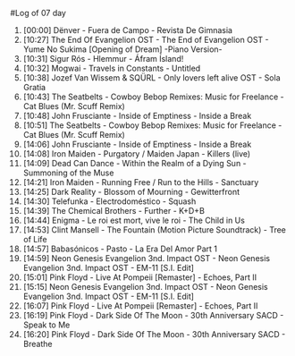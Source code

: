 #Log of 07 day

1. [00:00] Dënver - Fuera de Campo - Revista De Gimnasia
1. [10:27] The End Of Evangelion OST - The End of Evangelion OST - Yume No Sukima [Opening of Dream] -Piano Version-
1. [10:31] Sigur Rós - Hlemmur - Áfram Ísland!
1. [10:32] Mogwai - Travels in Constants - Untitled
1. [10:38] Jozef Van Wissem & SQÜRL - Only lovers left alive OST - Sola Gratia
1. [10:43] The Seatbelts - Cowboy Bebop Remixes: Music for Freelance - Cat Blues (Mr. Scuff Remix)
1. [10:48] John Frusciante - Inside of Emptiness - Inside a Break
1. [10:51] The Seatbelts - Cowboy Bebop Remixes: Music for Freelance - Cat Blues (Mr. Scuff Remix)
1. [14:06] John Frusciante - Inside of Emptiness - Inside a Break
1. [14:08] Iron Maiden - Purgatory / Maiden Japan - Killers (live)
1. [14:09] Dead Can Dance - Within the Realm of a Dying Sun - Summoning of the Muse
1. [14:21] Iron Maiden - Running Free / Run to the Hills - Sanctuary
1. [14:25] Dark Reality - Blossom of Mourning - Gewitterfront
1. [14:30] Telefunka - Electrodoméstico - Squash
1. [14:39] The Chemical Brothers - Further - K+D+B
1. [14:44] Enigma - Le roi est mort, vive le roi - The Child in Us
1. [14:53] Clint Mansell - The Fountain (Motion Picture Soundtrack) - Tree of Life
1. [14:57] Babasónicos - Pasto - La Era Del Amor Part 1
1. [14:59] Neon Genesis Evangelion 3nd. Impact OST - Neon Genesis Evangelion 3nd. Impact OST - EM-11 [S.I. Edit]
1. [15:01] Pink Floyd - Live At Pompeii [Remaster] - Echoes, Part II
1. [15:15] Neon Genesis Evangelion 3nd. Impact OST - Neon Genesis Evangelion 3nd. Impact OST - EM-11 [S.I. Edit]
1. [16:07] Pink Floyd - Live At Pompeii [Remaster] - Echoes, Part II
1. [16:19] Pink Floyd - Dark Side Of The Moon - 30th Anniversary SACD - Speak to Me
1. [16:20] Pink Floyd - Dark Side Of The Moon - 30th Anniversary SACD - Breathe
